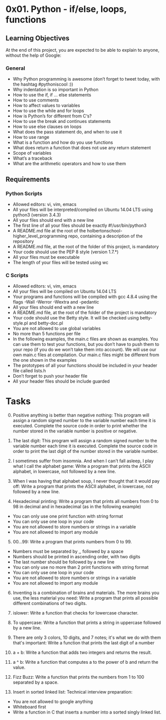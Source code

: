 # **0x01. Python - if/else, loops, functions**

## **Learning Objectives**
At the end of this project, you are expected to be able to explain to anyone, without the help of Google:

### **General**
+ Why Python programming is awesome (don’t forget to tweet today, with the hashtag #pythoniscool :))
+ Why indentation is so important in Python
+ How to use the if, if ... else statements
+ How to use comments
+ How to affect values to variables
+ How to use the while and for loops
+ How is Python’s for different from C‘s?
+ How to use the break and continues statements
+ How to use else clauses on loops
+ What does the pass statement do, and when to use it
+ How to use range
+ What is a function and how do you use functions
+ What does return a function that does not use any return statement
+ Scope of variables
+ What’s a traceback
+ What are the arithmetic operators and how to use them

## **Requirements**

### **Python Scripts**
+ Allowed editors: vi, vim, emacs
+ All your files will be interpreted/compiled on Ubuntu 14.04 LTS using python3 (version 3.4.3)
+ All your files should end with a new line
+ The first line of all your files should be exactly #!/usr/bin/python3
+ A README.md file at the root of the holbertonschool-higher_level_programming repo, containing a description of the repository
+ A README.md file, at the root of the folder of this project, is mandatory
+ Your code should use the PEP 8 style (version 1.7.*)
+ All your files must be executable
+ The length of your files will be tested using wc

### **C Scripts**
+ Allowed editors: vi, vim, emacs
+ All your files will be compiled on Ubuntu 14.04 LTS
+ Your programs and functions will be compiled with gcc 4.8.4 using the flags -Wall -Werror -Wextra and -pedantic
+ All your files should end with a new line
+ A README.md file, at the root of the folder of the project is mandatory
+ Your code should use the Betty style. It will be checked using betty-style.pl and betty-doc.pl
+ You are not allowed to use global variables
+ No more than 5 functions per file
+ In the following examples, the main.c files are shown as examples. You can use them to test your functions, but you don’t have to push them to your repo (if you do we won’t take them into account). We will use our own main.c files at compilation. Our main.c files might be different from the one shown in the examples
+ The prototypes of all your functions should be included in your header file called lists.h
+ Don’t forget to push your header file
+ All your header files should be include guarded

# **Tasks**

0. Positive anything is better than negative nothing: This program will assign a random signed number to the variable number each time it is executed. Complete the source code in order to print whether the number stored in the variable number is positive or negative.	

1. The last digit: This program will assign a random signed number to the variable number each time it is executed. Complete the source code in order to print the last digit of the number stored in the variable number.

2. I sometimes suffer from insomnia. And when I can't fall asleep, I play what I call the alphabet game: Write a program that prints the ASCII alphabet, in lowercase, not followed by a new line.

3. When I was having that alphabet soup, I never thought that it would pay off: Write a program that prints the ASCII alphabet, in lowercase, not followed by a new line.

4. Hexadecimal printing: Write a program that prints all numbers from 0 to 98 in decimal and in hexadecimal (as in the following example)

* You can only use one print function with string format
* You can only use one loop in your code
* You are not allowed to store numbers or strings in a variable
* You are not allowed to import any module

5. 00...99: Write a program that prints numbers from 0 to 99.

* Numbers must be separated by ,, followed by a space
* Numbers should be printed in ascending order, with two digits
* The last number should be followed by a new line
* You can only use no more than 2 print functions with string format
* You can only use one loop in your code
* You are not allowed to store numbers or strings in a variable
* You are not allowed to import any module

6. Inventing is a combination of brains and materials. The more brains you use, the less material you need: Write a program that prints all possible different combinations of two digits.

7. islower: Write a function that checks for lowercase character.

8. To uppercase: Write a function that prints a string in uppercase followed by a new line.

9. There are only 3 colors, 10 digits, and 7 notes; it's what we do with them that's important: Write a function that prints the last digit of a number

10. a + b: Write a function that adds two integers and returns the result.

11. a ^ b: Write a function that computes a to the power of b and return the value.

12. Fizz Buzz: Write a function that prints the numbers from 1 to 100 separated by a space.

13. Insert in sorted linked list: Technical interview preparation:

* You are not allowed to google anything
* Whiteboard first
* Write a function in C that inserts a number into a sorted singly linked list.
